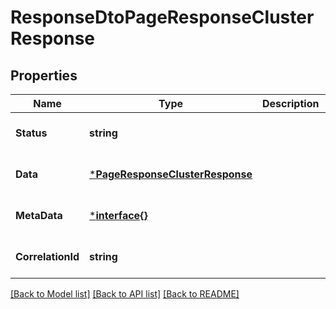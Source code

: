 # ResponseDtoPageResponseClusterResponse

## Properties
Name | Type | Description | Notes
------------ | ------------- | ------------- | -------------
**Status** | **string** |  | [optional] [default to null]
**Data** | [***PageResponseClusterResponse**](PageResponseClusterResponse.md) |  | [optional] [default to null]
**MetaData** | [***interface{}**](interface{}.md) |  | [optional] [default to null]
**CorrelationId** | **string** |  | [optional] [default to null]

[[Back to Model list]](../README.md#documentation-for-models) [[Back to API list]](../README.md#documentation-for-api-endpoints) [[Back to README]](../README.md)

